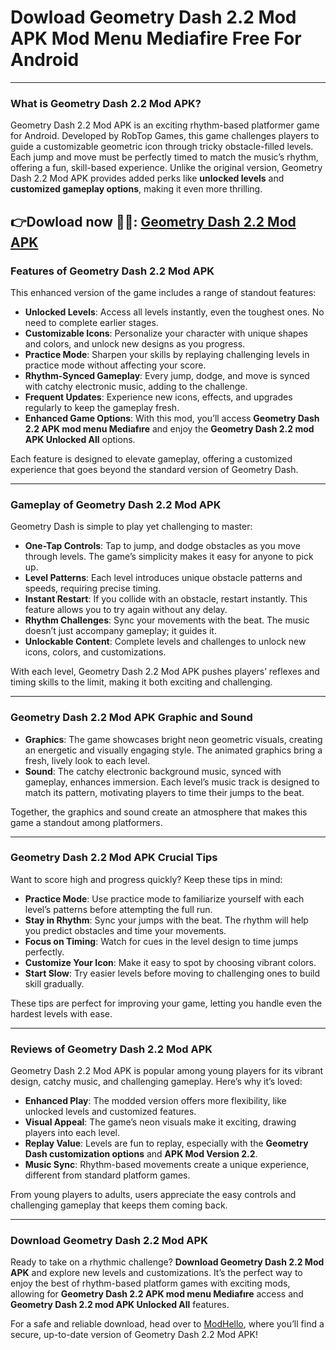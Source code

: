 # Dowload Geometry Dash 2.2 Mod APK Mod Menu Mediafire Free For Android 

---

### What is Geometry Dash 2.2 Mod APK?

Geometry Dash 2.2 Mod APK is an exciting rhythm-based platformer game for Android. Developed by RobTop Games, this game challenges players to guide a customizable geometric icon through tricky obstacle-filled levels. Each jump and move must be perfectly timed to match the music’s rhythm, offering a fun, skill-based experience. Unlike the original version, Geometry Dash 2.2 Mod APK provides added perks like **unlocked levels** and **customized gameplay options**, making it even more thrilling.


👉Dowload now 🦠🦠: [Geometry Dash 2.2 Mod APK](https://modhello.com/geometry-dash-subzero/)
---

### Features of Geometry Dash 2.2 Mod APK

This enhanced version of the game includes a range of standout features:

- **Unlocked Levels**: Access all levels instantly, even the toughest ones. No need to complete earlier stages.
- **Customizable Icons**: Personalize your character with unique shapes and colors, and unlock new designs as you progress.
- **Practice Mode**: Sharpen your skills by replaying challenging levels in practice mode without affecting your score.
- **Rhythm-Synced Gameplay**: Every jump, dodge, and move is synced with catchy electronic music, adding to the challenge.
- **Frequent Updates**: Experience new icons, effects, and upgrades regularly to keep the gameplay fresh.
- **Enhanced Game Options**: With this mod, you’ll access **Geometry Dash 2.2 APK mod menu Mediafıre** and enjoy the **Geometry Dash 2.2 mod APK Unlocked All** options.
  
Each feature is designed to elevate gameplay, offering a customized experience that goes beyond the standard version of Geometry Dash.

---

### Gameplay of Geometry Dash 2.2 Mod APK

Geometry Dash is simple to play yet challenging to master:

- **One-Tap Controls**: Tap to jump, and dodge obstacles as you move through levels. The game’s simplicity makes it easy for anyone to pick up.
- **Level Patterns**: Each level introduces unique obstacle patterns and speeds, requiring precise timing.
- **Instant Restart**: If you collide with an obstacle, restart instantly. This feature allows you to try again without any delay.
- **Rhythm Challenges**: Sync your movements with the beat. The music doesn’t just accompany gameplay; it guides it.
- **Unlockable Content**: Complete levels and challenges to unlock new icons, colors, and customizations.

With each level, Geometry Dash 2.2 Mod APK pushes players’ reflexes and timing skills to the limit, making it both exciting and challenging.

---

### Geometry Dash 2.2 Mod APK Graphic and Sound

- **Graphics**: The game showcases bright neon geometric visuals, creating an energetic and visually engaging style. The animated graphics bring a fresh, lively look to each level.
- **Sound**: The catchy electronic background music, synced with gameplay, enhances immersion. Each level’s music track is designed to match its pattern, motivating players to time their jumps to the beat.

Together, the graphics and sound create an atmosphere that makes this game a standout among platformers.

---

### Geometry Dash 2.2 Mod APK Crucial Tips

Want to score high and progress quickly? Keep these tips in mind:

- **Practice Mode**: Use practice mode to familiarize yourself with each level’s patterns before attempting the full run.
- **Stay in Rhythm**: Sync your jumps with the beat. The rhythm will help you predict obstacles and time your movements.
- **Focus on Timing**: Watch for cues in the level design to time jumps perfectly.
- **Customize Your Icon**: Make it easy to spot by choosing vibrant colors.
- **Start Slow**: Try easier levels before moving to challenging ones to build skill gradually.

These tips are perfect for improving your game, letting you handle even the hardest levels with ease.

---

### Reviews of Geometry Dash 2.2 Mod APK

Geometry Dash 2.2 Mod APK is popular among young players for its vibrant design, catchy music, and challenging gameplay. Here’s why it’s loved:

- **Enhanced Play**: The modded version offers more flexibility, like unlocked levels and customized features.
- **Visual Appeal**: The game’s neon visuals make it exciting, drawing players into each level.
- **Replay Value**: Levels are fun to replay, especially with the **Geometry Dash customization options** and **APK Mod Version 2.2**.
- **Music Sync**: Rhythm-based movements create a unique experience, different from standard platform games.

From young players to adults, users appreciate the easy controls and challenging gameplay that keeps them coming back.

---

### Download Geometry Dash 2.2 Mod APK

Ready to take on a rhythmic challenge? **Download Geometry Dash 2.2 Mod APK** and explore new levels and customizations. It’s the perfect way to enjoy the best of rhythm-based platform games with exciting mods, allowing for **Geometry Dash 2.2 APK mod menu Mediafıre** access and **Geometry Dash 2.2 mod APK Unlocked All** features.

For a safe and reliable download, head over to [ModHello](https://modhello.com), where you’ll find a secure, up-to-date version of Geometry Dash 2.2 Mod APK!

